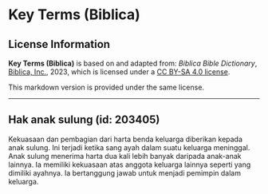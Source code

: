 # Key Terms (Biblica)

## License Information

**Key Terms (Biblica)** is based on and adapted from: _Biblica Bible Dictionary_, [Biblica, Inc.](https://www.biblica.com/), 2023, which is licensed under a [CC BY-SA 4.0 license](https://creativecommons.org/licenses/by-sa/4.0/legalcode.en).

This markdown version is provided under the same license.



--------------------------------

## Hak anak sulung (id: 203405)

Kekuasaan dan pembagian dari harta benda keluarga diberikan kepada anak sulung. Ini terjadi ketika sang ayah dalam suatu keluarga meninggal. Anak sulung menerima harta dua kali lebih banyak daripada anak\-anak lainnya. Ia memiliki kekuasaan atas anggota keluarga lainnya seperti yang dimiliki ayahnya. Ia bertanggung jawab untuk menjadi pemimpin dalam keluarga.


